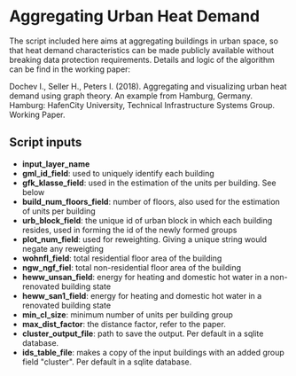 # Aggregating Urban Heat Demand
The script included here aims at aggregating buildings in urban space, so that heat demand characteristics can be made publicly available without breaking data protection requirements. Details and logic of the algorithm can be find in the working paper:

Dochev I., Seller H., Peters I. (2018). Aggregating and visualizing urban heat demand using graph theory. An example from Hamburg, Germany. Hamburg: HafenCity University, Technical Infrastructure Systems Group. Working Paper.

## Script inputs
- **input_layer_name**
- **gml_id_field**: used to uniquely identify each building
- **gfk_klasse_field**: used in the estimation of the units per building. See below
- **build_num_floors_field**: number of floors, also used for the estimation of units per building
- **urb_block_field**: the unique id of urban block in which each building resides, used in forming the id of the newly formed groups
- **plot_num_field**: used for reweighting. Giving a unique string would negate any reweigting
- **wohnfl_field**: total residential floor area of the building
- **ngw_ngf_fiel**: total non-residential floor area of the building
- **heww_unsan_field**: energy for heating and domestic hot water in a non-renovated building state
- **heww_san1_field**: energy for heating and domestic hot water in a renovated building state
- **min_cl_size**: minimum number of units per building group
- **max_dist_factor**: the distance factor, refer to the paper.
- **cluster_output_file**: path to save the output. Per default in a sqlite database. 
- **ids_table_file**: makes a copy of the input buildings with an added group field "cluster". Per default in a sqlite database.


